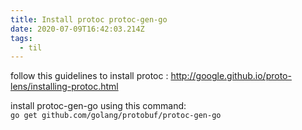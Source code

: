 ```yaml
---
title: Install protoc protoc-gen-go
date: 2020-07-09T16:42:03.214Z
tags:
  - til
---
```

follow this guidelines to install protoc : <http://google.github.io/proto-lens/installing-protoc.html>

install protoc-gen-go using this command:\
`go get github.com/golang/protobuf/protoc-gen-go`